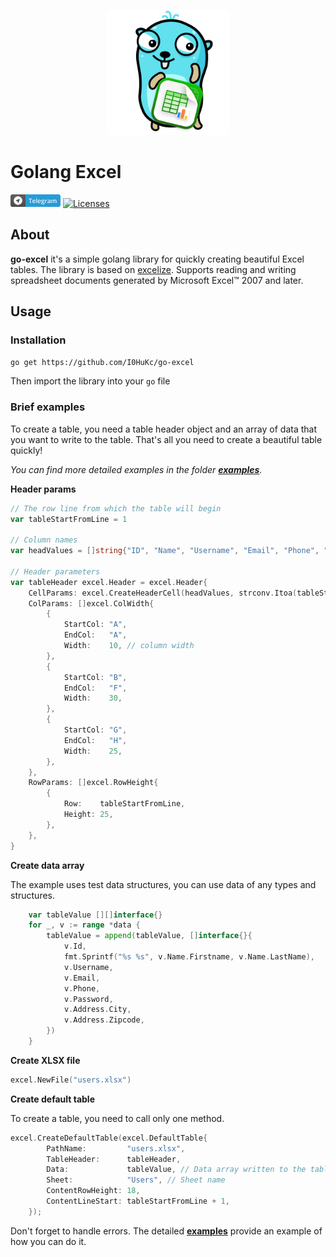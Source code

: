<p align="center"><img height="200" src="assets/go-excel.png" alt="go-excel"></p>


# Golang Excel
<p align="left">
    <a href="https://t.me/I0HuKc"><img src="assets/telegram.png" alt="Licenses"></a> 
    <a href="https://opensource.org/licenses/BSD-3-Clause"><img src="https://img.shields.io/badge/license-bsd-orange.svg" alt="Licenses"></a>
</p>


## About
**go-excel** it's a simple golang library for quickly creating beautiful Excel tables. The library is based on <a href="https://github.com/qax-os/excelize">excelize</a>. Supports reading and writing spreadsheet documents generated by Microsoft Excel™ 2007 and later.


## Usage

### Installation

```go get https://github.com/I0HuKc/go-excel```

Then import the library into your `go` file

### Brief examples

To create a table, you need a table header object and an array of data that you want to write to the table. That's all you need to create a beautiful table quickly!

*You can find more detailed examples in the folder **<a href="https://github.com/I0HuKc/go-excel/tree/main/examples">examples</a>**.*

**Header params**

```go
// The row line from which the table will begin
var tableStartFromLine = 1

// Column names
var headValues = []string{"ID", "Name", "Username", "Email", "Phone", "Password", "City", "Zipcode"}

// Header parameters
var tableHeader excel.Header = excel.Header{
	CellParams: excel.CreateHeaderCell(headValues, strconv.Itoa(tableStartFromLine)),
	ColParams: []excel.ColWidth{
		{
			StartCol: "A",
			EndCol:   "A",
			Width:    10, // column width
		},
		{
			StartCol: "B",
			EndCol:   "F",
			Width:    30,
		},
		{
			StartCol: "G",
			EndCol:   "H",
			Width:    25,
		},
	},
	RowParams: []excel.RowHeight{
		{
			Row:    tableStartFromLine,
			Height: 25,
		},
	},
}
```

**Create data array**

The example uses test data structures, you can use data of any types and structures.

```go
	var tableValue [][]interface{}
	for _, v := range *data {
		tableValue = append(tableValue, []interface{}{
			v.Id,
			fmt.Sprintf("%s %s", v.Name.Firstname, v.Name.LastName),
			v.Username,
			v.Email,
			v.Phone,
			v.Password,
			v.Address.City,
			v.Address.Zipcode,
		})
	}
```

**Create XLSX file**

```go
excel.NewFile("users.xlsx")
```


**Create default table**

To create a table, you need to call only one method.

```go
excel.CreateDefaultTable(excel.DefaultTable{
		PathName:         "users.xlsx",
		TableHeader:      tableHeader,
		Data:             tableValue, // Data array written to the table
		Sheet:            "Users", // Sheet name
		ContentRowHeight: 18,
		ContentLineStart: tableStartFromLine + 1,
	});
```

Don't forget to handle errors. The detailed **<a href="https://github.com/I0HuKc/go-excel/tree/main/examples">examples</a>** provide an example of how you can do it.



